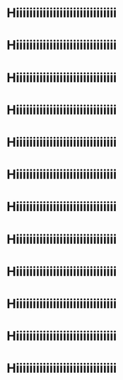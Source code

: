 # Hiiiiiiiiiiiiiiiiiiiiiiiiiiiiii
# Hiiiiiiiiiiiiiiiiiiiiiiiiiiiiii
# Hiiiiiiiiiiiiiiiiiiiiiiiiiiiiii
# Hiiiiiiiiiiiiiiiiiiiiiiiiiiiiii
# Hiiiiiiiiiiiiiiiiiiiiiiiiiiiiii
# Hiiiiiiiiiiiiiiiiiiiiiiiiiiiiii
# Hiiiiiiiiiiiiiiiiiiiiiiiiiiiiii
# Hiiiiiiiiiiiiiiiiiiiiiiiiiiiiii
# Hiiiiiiiiiiiiiiiiiiiiiiiiiiiiii
# Hiiiiiiiiiiiiiiiiiiiiiiiiiiiiii
# Hiiiiiiiiiiiiiiiiiiiiiiiiiiiiii
# Hiiiiiiiiiiiiiiiiiiiiiiiiiiiiii
